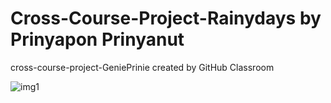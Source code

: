 # Cross-Course-Project-Rainydays by Prinyapon Prinyanut
cross-course-project-GeniePrinie created by GitHub Classroom

![img1](https://user-images.githubusercontent.com/100139381/205891587-67344bb1-587e-47a1-9772-176e6b9b3ef2.jpg)
